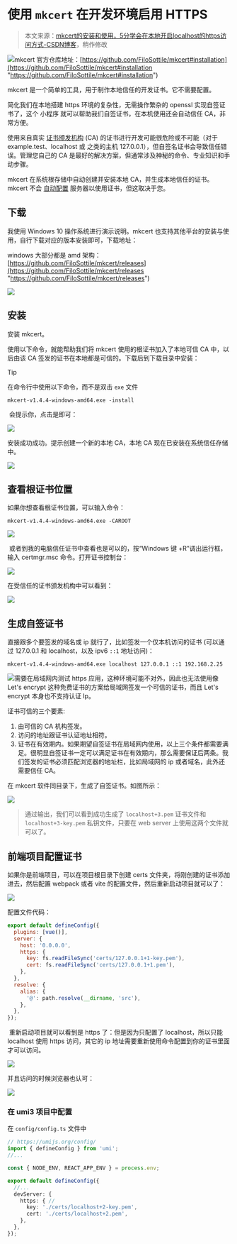 # 使用 `mkcert` 在开发环境启用 HTTPS

>本文来源：[mkcert的安装和使用，5分学会在本地开启localhost的https访问方式-CSDN博客](https://blog.csdn.net/weixin_44786530/article/details/135893188)，稍作修改

![](assets/c920a49641e183c9a6ac9d7ec78b1e25_MD5.png)mkcert 官方仓库地址：[https://github.com/FiloSottile/mkcert#installation](https://github.com/FiloSottile/mkcert#installation "https://github.com/FiloSottile/mkcert#installation")

mkcert 是一个简单的工具，用于制作本地信任的开发证书。它不需要配置。

简化我们在本地搭建 https 环境的复杂性，无需操作繁杂的 openssl 实现自签证书了，这个 小程序 就可以帮助我们自签证书，在本机使用还会自动信任 CA，非常方便。

使用来自真实 [证书颁发机构](https://so.csdn.net/so/search?q=%E8%AF%81%E4%B9%A6%E9%A2%81%E5%8F%91%E6%9C%BA%E6%9E%84&spm=1001.2101.3001.7020) (CA) 的证书进行开发可能很危险或不可能（对于 example.test、localhost 或 之类的主机 127.0.0.1），但自签名证书会导致信任错误。管理您自己的 CA 是最好的解决方案，但通常涉及神秘的命令、专业知识和手动步骤。

mkcert 在系统根存储中自动创建并安装本地 CA，并生成本地信任的证书。mkcert 不会 [自动配置](https://so.csdn.net/so/search?q=%E8%87%AA%E5%8A%A8%E9%85%8D%E7%BD%AE&spm=1001.2101.3001.7020) 服务器以使用证书，但这取决于您。

## 下载

我使用 Windows 10 操作系统进行演示说明。mkcert 也支持其他平台的安装与使用，自行下载对应的版本安装即可，下载地址：

windows 大部分都是 amd 架构：[https://github.com/FiloSottile/mkcert/releases](https://github.com/FiloSottile/mkcert/releases "https://github.com/FiloSottile/mkcert/releases")

![](assets/af39b0707f1de6918f01ad997f129309_MD5.png)

## 安装

安装 mkcert。

使用以下命令，就能帮助我们将 mkcert 使用的根证书加入了本地可信 CA 中，以后由该 CA 签发的证书在本地都是可信的。下载后到下载目录中安装：

> [!tip]
> 在命令行中使用以下命令，而不是双击 `exe` 文件

```cobol
mkcert-v1.4.4-windows-amd64.exe -install
```

 会提示你，点击是即可：

![](assets/72e88721cb574f1f1a24adb0e6fba1e7_MD5.png)

安装成功成功。提示创建一个新的本地 CA，本地 CA 现在已安装在系统信任存储中。 

![](assets/e61e66f04e6782eb5febac5c9d2fff51_MD5.png)

## 查看根证书位置

如果你想查看根证书位置，可以输入命令：

```cobol
mkcert-v1.4.4-windows-amd64.exe -CAROOT
```

![](assets/588e062f8a4969d5687bf24bac9353dd_MD5.png)

 或者到我的电脑信任证书中查看也是可以的，按“Windows 键 +R”调出运行框，输入 certmgr.msc 命令。打开证书控制台：

![](assets/5c5c4b87d62b96ac5e558cbf0ae16e75_MD5.png)

在受信任的证书颁发机构中可以看到： 

![](assets/aa52bf2ea8ed239fc4b8afa65116583d_MD5.png)

## 生成自签证书

直接跟多个要签发的域名或 ip 就行了，比如签发一个仅本机访问的证书 (可以通过 127.0.0.1 和 localhost，以及 ipv6 `::1` 地址访问)：

```cobol
mkcert-v1.4.4-windows-amd64.exe localhost 127.0.0.1 ::1 192.168.2.25
```

![](assets/e34a60f5276095d9396e24e520863d46_MD5.png)需要在局域网内测试 https 应用，这种环境可能不对外，因此也无法使用像 Let's encrypt 这种免费证书的方案给局域网签发一个可信的证书，而且 Let's encrypt 本身也不支持认证 Ip。

证书可信的三个要素:

1. 由可信的 CA 机构签发。
2. 访问的地址跟证书认证地址相符。
3. 证书在有效期内。如果期望自签证书在局域网内使用，以上三个条件都需要满足。很明显自签证书一定可以满足证书在有效期内，那么需要保证后两条。我们签发的证书必须匹配浏览器的地址栏，比如局域网的 ip 或者域名，此外还需要信任 CA。

在 mkcert 软件同目录下，生成了自签证书。如图所示：

![](assets/97fa3eb180597acb55bfc7fad75a3841_MD5.png)

> 通过输出，我们可以看到成功生成了 `localhost+3.pem` 证书文件和 `localhost+3-key.pem` 私钥文件，只要在 web server 上使用这两个文件就可以了。

## 前端项目配置证书

如果你是前端项目，可以在项目根目录下创建 certs 文件夹，将刚创建的证书添加进去，然后配置 webpack 或者 vite 的配置文件，然后重新启动项目就可以了：

![](assets/be25477628b50ca01101000040a44bc6_MD5.png)

配置文件代码： 

```javascript
export default defineConfig({
  plugins: [vue()],
  server: {
    host: '0.0.0.0',
    https: {
      key: fs.readFileSync('certs/127.0.0.1+1-key.pem'),
      cert: fs.readFileSync('certs/127.0.0.1+1.pem'),
    },
  },
  resolve: {
    alias: {
      '@': path.resolve(__dirname, 'src'),
    },
  },
});
```

 重新启动项目就可以看到是 https 了：但是因为只配置了 localhost，所以只能 localhost 使用 https 访问，其它的 ip 地址需要重新使用命令配置到你的证书里面才可以访问。

![](assets/58f647e72a70f41760c7c99b474ec6f4_MD5.png)

并且访问的时候浏览器也认可：

![](assets/c1a61810742671cbfcccb88998e6b7fd_MD5.png)

### 在 umi3 项目中配置

在 `config/config.ts` 文件中

```ts
// https://umijs.org/config/
import { defineConfig } from 'umi';
//...

const { NODE_ENV, REACT_APP_ENV } = process.env;

export default defineConfig({
  //...
  devServer: {
    https: { //
      key: './certs/localhost+2-key.pem',
      cert: './certs/localhost+2.pem',
    },
  },
});
```
